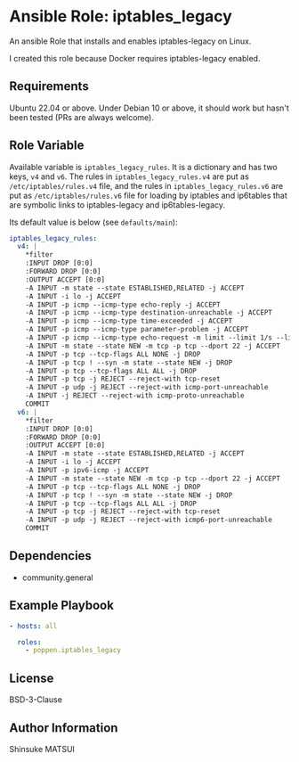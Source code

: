 # Ansible Role: iptables_legacy

An ansible Role that installs and enables iptables-legacy on Linux.

I created this role because Docker requires iptables-legacy enabled.

## Requirements

Ubuntu 22.04 or above. Under Debian 10 or above, it should work but hasn't been tested (PRs are always welcome).

## Role Variable

Available variable is `iptables_legacy_rules`. It is a dictionary and has two keys, `v4` and `v6`.
The rules in `iptables_legacy_rules.v4` are put as `/etc/iptables/rules.v4` file, and the rules in `iptables_legacy_rules.v6` are put as `/etc/iptables/rules.v6` file for loading by iptables and ip6tables that are symbolic links to iptables-legacy and ip6tables-legacy.

Its default value is below (see `defaults/main`):

```yml
iptables_legacy_rules:
  v4: |
    *filter
    :INPUT DROP [0:0]
    :FORWARD DROP [0:0]
    :OUTPUT ACCEPT [0:0]
    -A INPUT -m state --state ESTABLISHED,RELATED -j ACCEPT
    -A INPUT -i lo -j ACCEPT
    -A INPUT -p icmp --icmp-type echo-reply -j ACCEPT
    -A INPUT -p icmp --icmp-type destination-unreachable -j ACCEPT
    -A INPUT -p icmp --icmp-type time-exceeded -j ACCEPT
    -A INPUT -p icmp --icmp-type parameter-problem -j ACCEPT
    -A INPUT -p icmp --icmp-type echo-request -m limit --limit 1/s --limit-burst 4 -j ACCEPT
    -A INPUT -m state --state NEW -m tcp -p tcp --dport 22 -j ACCEPT
    -A INPUT -p tcp --tcp-flags ALL NONE -j DROP
    -A INPUT -p tcp ! --syn -m state --state NEW -j DROP
    -A INPUT -p tcp --tcp-flags ALL ALL -j DROP
    -A INPUT -p tcp -j REJECT --reject-with tcp-reset
    -A INPUT -p udp -j REJECT --reject-with icmp-port-unreachable
    -A INPUT -j REJECT --reject-with icmp-proto-unreachable
    COMMIT
  v6: |
    *filter
    :INPUT DROP [0:0]
    :FORWARD DROP [0:0]
    :OUTPUT ACCEPT [0:0]
    -A INPUT -m state --state ESTABLISHED,RELATED -j ACCEPT
    -A INPUT -i lo -j ACCEPT
    -A INPUT -p ipv6-icmp -j ACCEPT
    -A INPUT -m state --state NEW -m tcp -p tcp --dport 22 -j ACCEPT
    -A INPUT -p tcp --tcp-flags ALL NONE -j DROP
    -A INPUT -p tcp ! --syn -m state --state NEW -j DROP
    -A INPUT -p tcp --tcp-flags ALL ALL -j DROP
    -A INPUT -p tcp -j REJECT --reject-with tcp-reset
    -A INPUT -p udp -j REJECT --reject-with icmp6-port-unreachable
    COMMIT
```

## Dependencies

- community.general

## Example Playbook

```yml
- hosts: all

  roles:
    - poppen.iptables_legacy
```

## License

BSD-3-Clause

## Author Information

Shinsuke MATSUI
